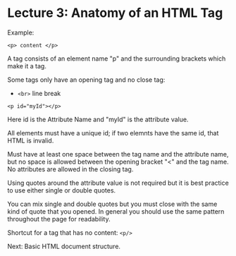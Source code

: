 # Lecture 3: Anatomy of an HTML Tag

Example:

```
<p> content </p>
```

A tag consists of an element name "p" and the surrounding brackets which make it a tag.

Some tags only have an opening tag and no close tag:
* `<br>` line break

```
<p id="myId"></p>
```

Here id is the Attribute Name and "myId" is the attribute value.

All elements must have a unique id; if two elemnts have the same id, that HTML is invalid.

Must have at least one space between the tag name and the attribute name, but no space is allowed between the opening bracket "<" and the tag name. No attributes are allowed in the closing tag.

Using quotes around the attribute value is not required but it is best practice to use either single or double quotes.

You can mix single and double quotes but you must close with the same kind of quote that you opened. In general you should use the same pattern throughout the page for readability.

Shortcut for a tag that has no content: `<p/>`

Next: Basic HTML document structure.